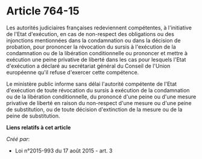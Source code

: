 # Article 764-15

Les autorités judiciaires françaises redeviennent compétentes, à l'initiative de l'Etat d'exécution, en cas de non-respect
des obligations ou des injonctions mentionnées dans la condamnation ou dans la décision de probation, pour prononcer la
révocation du sursis à l'exécution de la condamnation ou de la libération conditionnelle ou prononcer et mettre à exécution
une peine privative de liberté dans les cas pour lesquels l'Etat d'exécution a déclaré au secrétariat général du Conseil de
l'Union européenne qu'il refuse d'exercer cette compétence. 

Le ministère public informe sans délai l'autorité compétente de l'Etat d'exécution de toute révocation du sursis à exécution
de la condamnation ou de la libération conditionnelle, du prononcé d'une peine ou d'une mesure privative de liberté en raison
du non-respect d'une mesure ou d'une peine de substitution, ou de toute décision d'extinction de la mesure ou de la peine de
substitution.

**Liens relatifs à cet article**

_Créé par_:

  - Loi n°2015-993 du 17 août 2015 - art. 3
